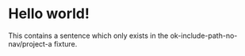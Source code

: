 # Hello world!

This contains a sentence which only exists in the ok-include-path-no-nav/project-a fixture.
